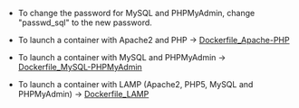 * To change the password for MySQL and PHPMyAdmin, change "passwd_sql" to the new password.

* To launch a container with Apache2 and PHP -> [Dockerfile_Apache-PHP](https://github.com/yoanndelattre/DockerHub_Dockerfile_LAMP/tree/master/Dockerfile_Apache-PHP)
* To launch a container with MySQL and PHPMyAdmin -> [Dockerfile_MySQL-PHPMyAdmin](https://github.com/yoanndelattre/DockerHub_Dockerfile_LAMP/tree/master/Dockerfile_MySQL-PHPMyAdmin)
* To launch a container with LAMP (Apache2, PHP5, MySQL and PHPMyAdmin) -> [Dockerfile_LAMP](https://github.com/yoanndelattre/DockerHub_Dockerfile_LAMP/tree/master/Dockerfile_LAMP)
